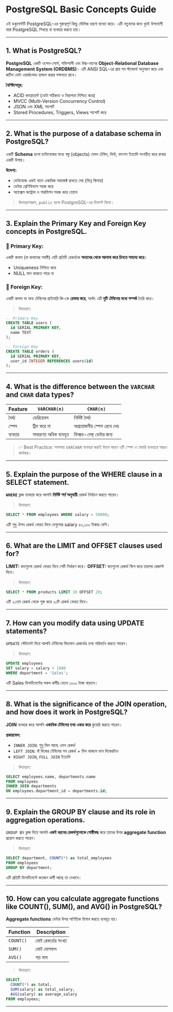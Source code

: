 # PostgreSQL Basic Concepts Guide

এই ডকুমেন্টটি PostgreSQL-এর গুরুত্বপূর্ণ কিছু মৌলিক ধারণা ব্যাখ্যা করে। এটি নতুনদের জন্য খুবই উপযোগী যারা PostgreSQL শিখছে বা ব্যবহার করতে চায়।

---

## 1. What is PostgreSQL?

**PostgreSQL** একটি ওপেন-সোর্স, শক্তিশালী এবং উচ্চ-মানের **Object-Relational Database Management System (ORDBMS)**। এটি ANSI SQL-এর প্রায় সব স্ট্যান্ডার্ড অনুসরণ করে এবং জটিল ডেটা ওয়ার্কলোড হ্যান্ডল করার সক্ষমতা রাখে।

**বৈশিষ্ট্যসমূহ:**

* ACID কমপ্লায়েন্ট (ডেটা সঠিকতা ও নিরাপত্তা নিশ্চিত করে)
* MVCC (Multi-Version Concurrency Control)
* JSON এবং XML সাপোর্ট
* Stored Procedures, Triggers, Views সাপোর্ট করে

---

## 2. What is the purpose of a database schema in PostgreSQL?

একটি **Schema** হলো ডাটাবেজের মধ্যে বস্তু (objects) যেমন টেবিল, ভিউ, ফাংশন ইত্যাদি সংগঠিত করে রাখার একটি উপায়।

**উদ্দেশ্য:**

* ডেটাবেজে একই নামে একাধিক অবজেক্ট রাখতে দেয় (ভিন্ন স্কিমায়)
* ডেটার শ্রেণিবিন্যাস সহজ করে
* অ্যাক্সেস কন্ট্রোল ও পারমিশন সহজ করে তোলে

> উদাহরণস্বরূপ, `public` হলো PostgreSQL-এর ডিফল্ট স্কিমা।

---

## 3. Explain the Primary Key and Foreign Key concepts in PostgreSQL.

### 🔑 Primary Key:

একটি কলাম (বা কলামের সমষ্টি) যেটি প্রতিটি রেকর্ডকে **অন্যদের থেকে আলাদা করে চিনতে সাহায্য করে**।

* Uniqueness নিশ্চিত করে
* NULL মান থাকতে পারে না

### 🔗 Foreign Key:

একটি কলাম যা অন্য টেবিলের প্রাইমারি কি-কে **রেফার করে**, অর্থাৎ এটি **দুটি টেবিলের মধ্যে সম্পর্ক** তৈরি করে।

> উদাহরণ:

```sql
-- Primary Key
CREATE TABLE users (
  id SERIAL PRIMARY KEY,
  name TEXT
);

-- Foreign Key
CREATE TABLE orders (
  id SERIAL PRIMARY KEY,
  user_id INTEGER REFERENCES users(id)
);
```

---

## 4. What is the difference between the `VARCHAR` and `CHAR` data types?

| Feature | `VARCHAR(n)`         | `CHAR(n)`                 |
| ------- | -------------------- | ------------------------- |
| দৈর্ঘ্য | ভেরিয়েবল             | নির্দিষ্ট দৈর্ঘ্য         |
| স্পেস   | ট্রিম করে না         | অপ্রয়োজনীয় স্পেস রেখে দেয় |
| ব্যবহার | সাধারণত অধিক ব্যবহৃত | ফিক্সড-লেন্থ ডেটার জন্য   |

> ✅ Best Practice: সবসময় `VARCHAR` ব্যবহার করাই উত্তম কারণ এটি স্পেস ও মেমরি ব্যবহারে আরও কার্যকর।

---

## 5. Explain the purpose of the WHERE clause in a SELECT statement.

**`WHERE`** ক্লজ ব্যবহার করে আপনি **নির্দিষ্ট শর্ত অনুযায়ী** রেকর্ড নির্বাচন করতে পারেন।

> উদাহরণ:

```sql
SELECT * FROM employees WHERE salary > 50000;
```

এটি শুধু ঐসব রেকর্ড ফেরত দিবে যেগুলোর salary ৫০,০০০ টাকার বেশি।

---

## 6. What are the LIMIT and OFFSET clauses used for?

**LIMIT:** কতগুলো রেকর্ড ফেরত দিবে সেটি নির্ধারণ করে।
**OFFSET:** কতগুলো রেকর্ড স্কিপ করে তারপর রেজাল্ট দিবে।

> উদাহরণ:

```sql
SELECT * FROM products LIMIT 10 OFFSET 20;
```

এটি ২১তম রেকর্ড থেকে শুরু করে ১০টি রেকর্ড ফেরত দিবে।

---

## 7. How can you modify data using UPDATE statements?

`UPDATE` স্টেটমেন্ট দিয়ে আপনি টেবিলের বিদ্যমান রেকর্ডের তথ্য পরিবর্তন করতে পারেন।

> উদাহরণ:

```sql
UPDATE employees
SET salary = salary + 1000
WHERE department = 'Sales';
```

এটি Sales ডিপার্টমেন্টের সকল কর্মীর বেতন ১০০০ টাকা বাড়াবে।

---

## 8. What is the significance of the JOIN operation, and how does it work in PostgreSQL?

**JOIN** ব্যবহার করে আপনি **একাধিক টেবিলের তথ্য একত্র করে** কুয়েরি করতে পারেন।

**প্রকারভেদ:**

* `INNER JOIN`: শুধু মিল আছে এমন রেকর্ড
* `LEFT JOIN`: বাঁ দিকের টেবিলের সব রেকর্ড + মিল থাকলে ডান দিকেরটাও
* `RIGHT JOIN`, `FULL JOIN` ইত্যাদি

> উদাহরণ:

```sql
SELECT employees.name, departments.name
FROM employees
INNER JOIN departments
ON employees.department_id = departments.id;
```

---

## 9. Explain the GROUP BY clause and its role in aggregation operations.

`GROUP BY` ক্লজ দিয়ে আপনি **একই ধরনের রেকর্ডগুলোকে গোষ্ঠীবদ্ধ** করে তাদের উপর **aggregate function** প্রয়োগ করতে পারেন।

> উদাহরণ:

```sql
SELECT department, COUNT(*) as total_employees
FROM employees
GROUP BY department;
```

এটি প্রতিটি ডিপার্টমেন্টে কতজন কর্মী আছে তা দেখাবে।

---

## 10. How can you calculate aggregate functions like COUNT(), SUM(), and AVG() in PostgreSQL?

**Aggregate functions** ডেটার উপর গাণিতিক হিসাব করতে ব্যবহৃত হয়।

| Function  | Description         |
| --------- | ------------------- |
| `COUNT()` | মোট রেকর্ডের সংখ্যা |
| `SUM()`   | মোট যোগফল           |
| `AVG()`   | গড় মান              |

> উদাহরণ:

```sql
SELECT
  COUNT(*) as total,
  SUM(salary) as total_salary,
  AVG(salary) as average_salary
FROM employees;
```

---


